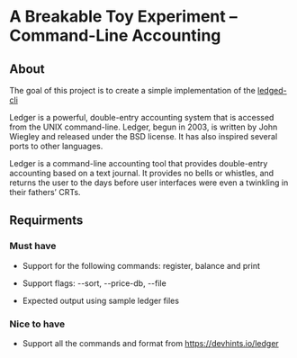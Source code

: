 # A Breakable Toy Experiment – Command-Line Accounting 

## About <a name = "about"></a>
The goal of this project is to create a simple implementation of the [ledged-cli](https://ledger-cli.org/)

Ledger is a powerful, double-entry accounting system that is accessed from the UNIX command-line. Ledger, begun in 2003, is written by John Wiegley and released under the BSD license. It has also inspired several ports to other languages.

Ledger is a command-line accounting tool that provides double-entry accounting based on a text journal. It provides no bells or whistles, and returns the user to the days before user interfaces were even a twinkling in their fathers’ CRTs.

## Requirments

### Must have 

- Support for the following commands: register, balance and print 

- Support flags: --sort, --price-db, --file  

- Expected output using sample ledger files 

### Nice to have 

- Support all the commands and format from https://devhints.io/ledger